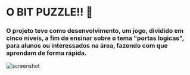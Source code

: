 # O BIT PUZZLE!! 🤖

### O projeto teve como desenvolvimento, um jogo, dividido em cinco níveis, a fim de ensinar sobre o tema "portas logicas", para alunos ou interessados na área, fazendo com que aprendam de forma rápida.


![screenshot](capaGame(2).png?raw=true "screenshot")
